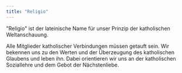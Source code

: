 ```yaml
---
title: "Religio"
---
```


"Religio" ist der lateinische Name für unser Prinzip der katholischen Weltanschauung. 

Alle Mitglieder katholischer Verbindungen müssen getauft sein. Wir bekennen uns zu den Werten und der Überzeugung des katholischen Glaubens und leben ihn. Dabei orientieren wir uns an der katholischen Soziallehre und dem Gebot der Nächstenliebe.